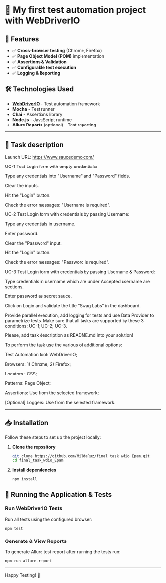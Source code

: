 # 🚀 My first test automation project with WebDriverIO

## 🎯 Features

- ✅ **Cross-browser testing** (Chrome, Firefox)
- ✅ **Page Object Model (POM)** implementation
- ✅ **Assertions & Validation**
- ✅ **Configurable test execution**
- ✅ **Logging & Reporting**

## 🛠️ Technologies Used

- **[WebDriverIO](https://webdriver.io/)** - Test automation framework
- **Mocha** - Test runner
- **Chai** - Assertions library
- **Node.js** - JavaScript runtime
- **Allure Reports** (optional) - Test reporting

---

## 📌 Task description

Launch URL: https://www.saucedemo.com/

UC-1 Test Login form with empty credentials:

Type any credentials into "Username" and "Password" fields.

Clear the inputs.

Hit the "Login" button.

Check the error messages: "Username is required".

UC-2 Test Login form with credentials by passing Username:

Type any credentials in username.

Enter password.

Clear the "Password" input.

Hit the "Login" button.

Check the error messages: "Password is required".

UC-3 Test Login form with credentials by passing Username & Password:

Type credentials in username which are under Accepted username are sections.

Enter password as secret sauce.

Click on Login and validate the title “Swag Labs” in the dashboard.

Provide parallel execution, add logging for tests and use Data Provider to parametrize tests. Make sure that all tasks are supported by these 3 conditions: UC-1; UC-2; UC-3.

Please, add task description as README.md into your solution!

To perform the task use the various of additional options:

Test Automation tool: WebDriverIO;

Browsers: 1) Chrome; 2) Firefox;

Locators : CSS;

Patterns: Page Object;

Assertions: Use from the selected framework;

[Optional] Loggers: Use from the selected framework.

---

## 📥 Installation

Follow these steps to set up the project locally:

1. **Clone the repository**

   ```sh
   git clone https://github.com/MildaRuz/final_task_wdio_Epam.git
   cd final_task_wdio_Epam
   ```

2. **Install dependencies**
   ```sh
   npm install
   ```

## 🚀 Running the Application & Tests

### Run WebDriverIO Tests

Run all tests using the configured browser:

```sh
npm test
```

### Generate & View Reports

To generate Allure test report after running the tests run:

```sh
npm run allure-report
```

---

Happy Testing! 🚀
